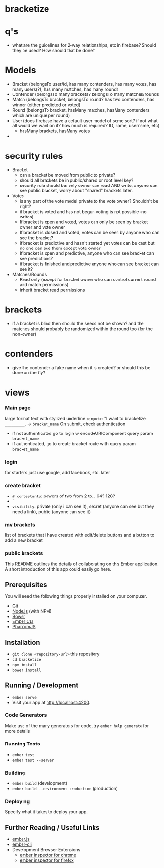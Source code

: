 # bracketize

# q's
- what are the guidelines for 2-way relationships, etc in firebase? Should they be used? How should that be done?


# Models
- Bracket (belongsTo user/id, has many contenders, has many votes, has many users(?), has many matches, has many rounds
- Contender (belongsTo many brackets? belongsTo many matches/rounds
- Match (belongsTo bracket, belongsTo round? has two contenders, has winner (either predicted or voted)
- Round (belongsTo bracket, hasMany matches, hasMany contenders which are unique per round)
- User (does firebase have a default user model of some sort? if not what all would we want on it? how much is required? ID, name, username, etc)
    - hasMany brackets, hasMany votes
- 

# security rules
- Bracket
    - can a bracket be moved from public to private? 
    - should all brackets be in public/shared or root level key? 
    - security rule should be: only owner can read AND write, anyone can see public bracket, worry about "shared" brackets later. 
- Votes 
    - is any part of the vote model private to the vote owner? Shouldn't be right?
    - if bracket is voted and has not begun voting is not possible (no writes)
    - If bracket is open and voted, votes can only be seen by bracket owner and vote owner
    - If bracket is closed and voted, votes can be seen by anyone who can see the bracket?
    - if bracket is predictive and hasn't started yet votes can be cast but no one can see them except vote owner
    - If bracket is open and predictive, anyone who can see bracket can see predictions?
    - if bracket is finished and predictive anyone who can see bracket can see it?
- Matches/Rounds
    - Read only (except for bracket owner who can control current round and match permissions)
    - inherit bracket read permissions

# brackets
- if a bracket is blind then should the seeds not be shown? and the matches should probably be randomized within the round too (for the non-owner)

# contenders
- give the contender a fake name when it is created? or should this be done on the fly?


# views

### Main page
large format text with stylized underline `<input>`: "I want to bracketize `_________`. -> `bracket_name`
On submit, check authentication
  - if not authenticated go to login w encodeURIComponent query param `bracket_name`
  - if authenticated, go to create bracket route with query param `bracket_name`

### login
for starters just use google, add facebook, etc. later 

### create bracket
  - `# contestants`: powers of two from 2 to... 64? 128?
  - `
  - `visibility`: private (only i can see it), secret (anyone can see but they need a link), public (anyone can see it)

### my brackets
list of brackets that i have created with edit/delete buttons and a button to add a new bracket

### public brackets







This README outlines the details of collaborating on this Ember application.
A short introduction of this app could easily go here.

## Prerequisites

You will need the following things properly installed on your computer.

* [Git](https://git-scm.com/)
* [Node.js](https://nodejs.org/) (with NPM)
* [Bower](https://bower.io/)
* [Ember CLI](https://ember-cli.com/)
* [PhantomJS](http://phantomjs.org/)

## Installation

* `git clone <repository-url>` this repository
* `cd bracketize`
* `npm install`
* `bower install`

## Running / Development

* `ember serve`
* Visit your app at [http://localhost:4200](http://localhost:4200).

### Code Generators

Make use of the many generators for code, try `ember help generate` for more details

### Running Tests

* `ember test`
* `ember test --server`

### Building

* `ember build` (development)
* `ember build --environment production` (production)

### Deploying

Specify what it takes to deploy your app.

## Further Reading / Useful Links

* [ember.js](http://emberjs.com/)
* [ember-cli](https://ember-cli.com/)
* Development Browser Extensions
  * [ember inspector for chrome](https://chrome.google.com/webstore/detail/ember-inspector/bmdblncegkenkacieihfhpjfppoconhi)
  * [ember inspector for firefox](https://addons.mozilla.org/en-US/firefox/addon/ember-inspector/)
